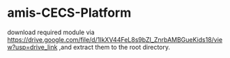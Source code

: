 # amis-CECS-Platform
download required module via https://drive.google.com/file/d/1IkXV44FeL8s9bZI_ZnrbAMBGueKids18/view?usp=drive_link ,and extract them to the root directory.
